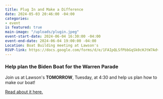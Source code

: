 ```yaml
---
title: Plug In and Make a Difference
date: 2024-05-03 20:46:00 -04:00
categories:
- event
is featured: true
main-image: "/uploads/plugin.jpeg"
event-start-date: 2024-06-04 16:30:00 -04:00
event-end-date: 2024-06-04 19:00:00 -04:00
Location: Boat Building meeting at Lawson's
RSVP-link: https://docs.google.com/forms/d/e/1FAIpQLSfPbbGqSk0cHJtW7AdvUzAaIROFdgoEBDiTxY5GkbCAt6UMMg/viewform
---
```


### Help plan the Biden Boat for the Warren Parade

Join us at Lawson's **TOMORROW**, Tuesday, at 4:30 and help us plan how to make our boat! 

[Read about it here.](https://docs.google.com/forms/d/e/1FAIpQLSfPbbGqSk0cHJtW7AdvUzAaIROFdgoEBDiTxY5GkbCAt6UMMg/viewform)

 
